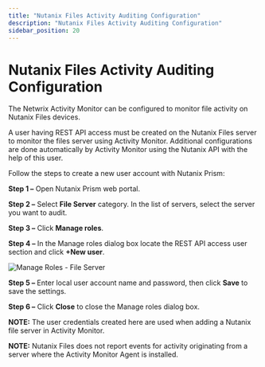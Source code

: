 ```yaml
---
title: "Nutanix Files Activity Auditing Configuration"
description: "Nutanix Files Activity Auditing Configuration"
sidebar_position: 20
---
```


# Nutanix Files Activity Auditing Configuration

The Netwrix Activity Monitor can be configured to monitor file activity on Nutanix Files devices.

A user having REST API access must be created on the Nutanix Files server to monitor the files
server using Activity Monitor. Additional configurations are done automatically by Activity Monitor
using the Nutanix API with the help of this user.

Follow the steps to create a new user account with Nutanix Prism:

**Step 1 –** Open Nutanix Prism web portal.

**Step 2 –** Select **File Server** category. In the list of servers, select the server you want to
audit.

**Step 3 –** Click **Manage roles**.

**Step 4 –** In the Manage roles dialog box locate the REST API access user section and click **+New
user**.

![Manage Roles - File Server](/img/product_docs/activitymonitor/8.0/config/nutanix/activitynutanix.webp)

**Step 5 –** Enter local user account name and password, then click **Save** to save the settings.

**Step 6 –** Click **Close** to close the Manage roles dialog box.

**NOTE:** The user credentials created here are used when adding a Nutanix file server in Activity
Monitor.

**NOTE:** Nutanix Files does not report events for activity originating from a server where the
Activity Monitor Agent is installed.
